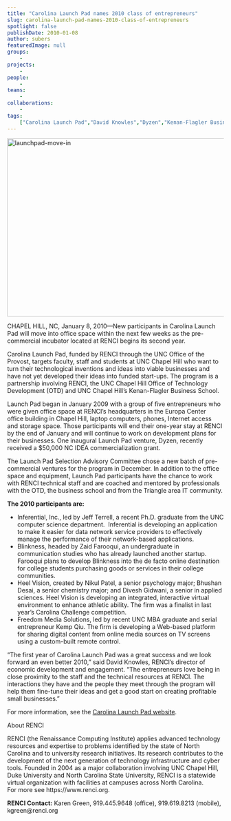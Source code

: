 ```yaml
---
title: "Carolina Launch Pad names 2010 class of entrepreneurs"
slug: carolina-launch-pad-names-2010-class-of-entrepreneurs
spotlight: false
publishDate: 2010-01-08
author: subers
featuredImage: null
groups:
    - 
projects:
    - 
people:
    - 
teams: 
    - 
collaborations:
    - 
tags:
    ["Carolina Launch Pad","David Knowles","Dyzen","Kenan-Flagler Business School","Office of Technology Development (OTD)"]
---
```

<p><a href="https://www.renci.org/wp-content/uploads/2010/01/launchpad-move-in.jpg"><img class="alignnone size-full wp-image-4604" title="launchpad-move-in" src="https://www.renci.org/wp-content/uploads/2010/01/launchpad-move-in.jpg" alt="launchpad-move-in" width="630" height="414" /></a></p>

<p>CHAPEL HILL, NC, January 8, 2010—New participants in Carolina Launch Pad will move into office space within the next few weeks as the pre-commercial incubator located at RENCI begins its second year.<!--more--></p>

<p>Carolina Launch Pad, funded by RENCI through the UNC Office of the Provost, targets faculty, staff and students at UNC Chapel Hill who want to turn their technological inventions and ideas into viable businesses and have not yet developed their ideas into funded start-ups. The program is a partnership involving RENCI, the UNC Chapel Hill Office of Technology Development (OTD) and UNC Chapel Hill’s Kenan-Flagler Business School.</p>

<p>Launch Pad began in January 2009 with a group of five entrepreneurs who were given office space at RENCI’s headquarters in the Europa Center office building in Chapel Hill, laptop computers, phones, Internet access and storage space. Those participants will end their one-year stay at RENCI by the end of January and will continue to work on development plans for their businesses. One inaugural Launch Pad venture, Dyzen, recently received a $50,000 NC IDEA commercialization grant.</p>

<p>The Launch Pad Selection Advisory Committee chose a new batch of pre-commercial ventures for the program in December. In addition to the office space and equipment, Launch Pad participants have the chance to work with RENCI technical staff and are coached and mentored by professionals with the OTD, the business school and from the Triangle area IT community.</p>

<p><strong>The 2010 participants are: </strong></p>


<ul>
		<li>Inferential, Inc., led by Jeff Terrell, a recent Ph.D. graduate from the UNC computer science department.  Inferential is developing an application to make it easier for data network service providers to effectively manage the performance of their network-based applications.</li>
		<li> Blinkness, headed by Zaid Farooqui, an undergraduate in communication studies who has already launched another startup. Farooqui plans to develop Blinkness into the de facto online destination for college students purchasing goods or services in their college communities.</li>
		<li> Heel Vision, created by Nikul Patel, a senior psychology major; Bhushan Desai, a senior chemistry major; and Divesh Gidwani, a senior in applied sciences. Heel Vision is developing an integrated, interactive virtual environment to enhance athletic ability. The firm was a finalist in last year’s Carolina Challenge competition.</li>
		<li> Freedom Media Solutions, led by recent UNC MBA graduate and serial entrepreneur Kemp Qiu. The firm is developing a Web-based platform for sharing digital content from online media sources on TV screens using a custom-built remote control.</li>
</ul>


<p>“The first year of Carolina Launch Pad was a great success and we look forward an even better 2010,” said David Knowles, RENCI’s director of economic development and engagement. “The entrepreneurs love being in close proximity to the staff and the technical resources at RENCI. The interactions they have and the people they meet through the program will help them fine-tune their ideas and get a good start on creating profitable small businesses.”</p>

<p>For more information, see the <a href="http://www.carolinalaunchpad.org/">Carolina Launch Pad website</a>.</p>

<p><span class="head2">About RENCI</span></p>

<p>RENCI (the Renaissance Computing Institute) applies advanced technology resources and expertise to problems identified by the state of North Carolina and to university research initiatives. Its research contributes to the development of the next generation of technology infrastructure and cyber tools. Founded in 2004 as a major collaboration involving UNC Chapel Hill, Duke University and North Carolina State University, RENCI is a statewide virtual organization with facilities at campuses across North Carolina.   <br />
 For more see https://www.renci.org.</p>

<p><strong>RENCI Contact:</strong> Karen Green, 919.445.9648 (office), 919.619.8213 (mobile), kgreen@renci.org</p>
